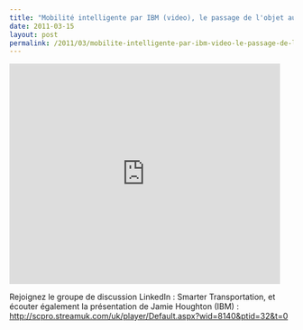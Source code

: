 ```yaml
---
title: "Mobilité intelligente par IBM (video), le passage de l'objet aux services"
date: 2011-03-15
layout: post
permalink: /2011/03/mobilite-intelligente-par-ibm-video-le-passage-de-lobjet-aux-services.html
---
```


<p><iframe frameborder="0" height="390" src="http://www.youtube.com/embed/V2UDrG5RJ4U" title="YouTube video player" width="480"></iframe></p> <p>Rejoignez le groupe de discussion LinkedIn : Smarter Transportation, et écouter également la présentation de Jamie Houghton (IBM) : <a href="http://scpro.streamuk.com/uk/player/Default.aspx?wid=8140&ptid=32&t=0">http://scpro.streamuk.com/uk/player/Default.aspx?wid=8140&ptid=32&t=0</a></p> <p> </p>